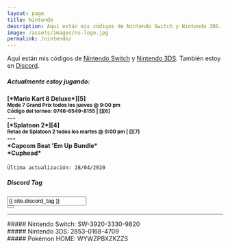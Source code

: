 ```yaml
---
layout: page
title: Nintendo
description: Aquí están mis códigos de Nintendo Switch y Nintendo 3DS. También estoy en Discord.
image: /assets/images/ns-logo.jpg
permalink: /nintendo/
---
```


Aquí están mis códigos de [<i class="fas fa-link"></i> Nintendo Switch][1] y [<i class="fas fa-link"></i> Nintendo 3DS][2]. También estoy en [<i class="fas fa-link"></i> Discord][3].

<div class="row">
<div class="col-12 col-md-7 my-auto">

<div class="card text-center">
<div class="card-header">
<h5 class="card-title text-center"><i class="fas fa-gamepad"></i> Actualmente estoy jugando:</h5>
</div>
<div class="card-body">
<h4 class="card-text">
[*Mario Kart 8 Deluxe*][5]<br>
<small>Mode 7 Grand Prix todos los jueves @ 9:00 pm</small><br>
<small>Código del torneo: 0746-6549-8155 | [<i class="fab fa-discord"></i>][6]</small><br>
---<br>
[*Splatoon 2*][4]<br>
<small>Retas de Splatoon 2 todos los martes @ 9:00 pm | [<i class="fab fa-discord"></i>][7]</small><br>
---<br>
*Capcom Beat 'Em Up Bundle*<br>
*Cuphead*<br>
</h4>
</div>
<div class="card-footer text-muted">
<code>Última actualización: 28/04/2020</code>
</div>
</div>

</div>

<div class="col-12 col-md-5">

<div class="card text-center" id="discord-tag">
<div class="card-header">
<h5 class="card-title"><i class="fab fa-discord"></i> Discord Tag</h5>
</div>
<div class="card-body">
<div class="input-group justify-content-center">
<input type="text" class="form-control" id="discord-tag-value" value="{{ site.discord_tag }}" aria-label="" aria-describedby readonly>
<div class="input-group-append">
<button class="btn btn-outline-secondary" type="button" data-clipboard-target="#discord-tag-value" data-toggle="tooltip" data-placement="top" title="Copiar al portapapeles"><i class="fas fa-clipboard"></i></button>
</div>
</div>
</div>
</div>

---

<div class="card text-center" id="nintendo-switch">
<div class="card-body">
##### <i class="fab fa-nintendo-switch"></i> Nintendo Switch: SW-3920-3330-9820
</div>
</div>

<div class="card text-center mb-3" id="nintendo-3ds">
<div class="card-body">
##### Nintendo 3DS: 2853-0168-4709
</div>
</div>

<div class="card text-center mb-3" id="pokemon-home">
<div class="card-body my-auto">
##### Pokémon HOME: WYWZPBXZKZZS
</div>
</div>

</div>
</div>

<script src="https://cdn.jsdelivr.net/npm/@widgetbot/crate@3" async defer>
  new Crate({
    server: '478777821087662092',
    channel: '478782494666129419',
    shard: 'https://e.widgetbot.io'
  })
</script>

[1]: #nintendo-switch
[2]: #nintendo-3ds
[3]: #discord-tag
[4]: /splatoon/
[5]: /mario-kart/
[6]: https://discord.gg/U77J5c6
[7]: https://discord.gg/NUSDKeJ
